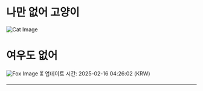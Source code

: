 
# 나만 없어 고양이

![Cat Image](https://cdn2.thecatapi.com/images/Xwp-MBOtI.jpg)

# 여우도 없어
![Fox Image](https://randomfox.ca/images/52.jpg)
⏳ 업데이트 시간: 2025-02-16 04:26:02 (KRW)

---
